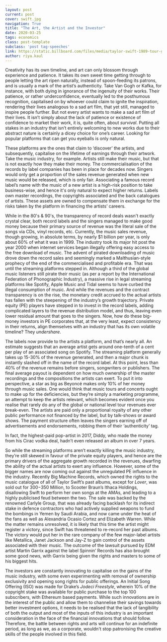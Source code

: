 ```yaml
---
layout: post
current: post
cover: swift.jpg
navigation: True
title: "The Art, the Artist and the Investor"
date: 2020-03-25
tags: economics
class: post-template
subclass: 'post tag-speeches'
link: https://static.billboard.com/files/media/taylor-swift-1989-tour-glance-2015-billboard-650-compressed.jpg
author: riya.kaul
---
```

Creativity has its own timeline, and art can only blossom through experience and patience. It takes its own sweet time getting through to people letting the art ripen naturally, instead of spoon-feeding its patrons, and is usually a mark of the artist’s authenticity. Take Van Gogh or Kafka, for instance, with both dying in ignorance of the ingenuity of their works. Their patience, or rather underconfidence, eventually led to the posthumous recognition, capitalised on by whoever could claim to ignite the inspiration, rendering their lives analogous to a sad art film, that yet still, managed to inspire people further. But not every artist wants to make a sad art film of their lives. It isn’t simply about the lack of patience or existence of confidence to market their work, it is, quite often, about *survival*. Putting all stakes in an industry that isn’t entirely welcoming to new works due to their abstract nature is certainly a dicey choice for one’s career. Looking for popular platforms that can get you eyeballs is only natural.



These platforms are the ones that claim to ‘discover’ the artists, and subsequently, capitalise on the lifetime of earnings through their artwork. Take the music industry, for example. Artists still make their music, but that is not exactly how they make their money. The commercialisation of the records by label companies has been in place for decades now. Singers would only get a proportion of the sales revenue generated when new music would be released, which is only fair. Associating a famous record label’s name with the music of a new artist is a high-risk position to take business-wise, and hence it's only natural to expect higher returns. Labels own master recordings, the copyrights associated and the back catalogues of artists. These assets are owned to compensate them in exchange for the risks taken by the platform in financing the artists’ careers.



While in the 80's & 90's, the transparency of record deals wasn't exactly crystal clear, both record labels and the singers managed to make good money because their primary source of revenue was the literal sale of the songs via CDs, vinyl records, etc. Currently, the music sales revenue, though growing, in absolute terms, by nearly $1 billion per year, is only about 60% of what it was in 1999. The industry took its major hit post the year 2000 when internet services began illegally offering easy access to the free download of music. The advent of pirated downloading of music drove down the record sales and seemingly marked a Malthusian-style prophecy of the end of the commercialised and profitable era. That was until the streaming platforms stepped in. Although a third of the global music listeners still pirate their music (as per a report by the International Federation of Phonographic Industry), a massive rise in legal streaming platforms like Spotify, Apple Music and Tidal seems to have curbed the illegal consumption of music. And while the revenues and the contract transparency is on the rise, the monetary credit accrued to the actual artists has fallen with the steepening of the industry’s growth trajectory. Private equity (PE) players have stepped in to invest in the record labels, adding complicated layers to the revenue distribution model, and thus, leaving even lower residual amount that goes to the singers. Now, how do these big-money investors in PE corporates that, at the very least, expect consistency in their returns, align themselves with an industry that has its own volatile timeline? They *undershare*.



The labels now provide to the artists a platform, and that’s nearly all. An estimate suggests that an average artist gets around one-tenth of a cent per play of an associated song on Spotify. The streaming platform generally takes up 15-30% of the revenue generated, and then a major chunk is instantly slashed off in the name of the record label. At this point, less than 40% of the revenue remains before singers, songwriters or publishers. The final average payout is dependent on how much ownership of the master recordings and the compositions the artists can exert. To put it into perspective, a star as big as Beyoncé makes only 10% of her money through music sales. One would think that music tours and concerts ought to make up for the deficiencies, but they’re simply a marketing programme, an attempt to keep the artists relevant, which becomes evident once you realise that rarely do any of the global or national level tour revenues ever break-even. The artists are paid only a proportional royalty of any other public performance not financed by the label, but by talk-shows or award shows. The payment structure often leaves the singers earning off of advertisements and endorsements, robbing them of their ‘authenticity’ tag.



In fact, the highest-paid pop-artist in 2017, Diddy, who made the money from his Cirac vodka deal, hadn’t even released an album in over 7 years.



So while the streaming platforms aren’t exactly killing the music industry, they’re still skewed in favour of the private equity players, and hence are the primary drivers of the aggregate growth recorded in the revenues, dwarfing the ability of the actual artists to exert any influence. However, some of the bigger names are now coming out against the unregulated PE influence in the industry. Recently Big Machine Records, which owned the rights to the music catalogue of all of Taylor Swift’s past albums, except for *Lover*, was sold out for $300-$350 Million, to Scooter Braun’s Ithaca Holdings, disallowing Swift to perform her own songs at the AMAs, and leading to a highly publicised feud between the two. The sale was backed by the renowned Carlyle Group, that was already facing backlash for its indirect stake in defence contractors who had actively supplied weapons to fund the bombings in Yemen by Saudi Arabia, and now came under the heat of the fans as well as Alexandria Ocasio Cortez and Elizabeth Warren. While the matter remains unresolved, it is likely that this time the artist might register a victory, since Swift has threatened to re-record her past albums. The victory would put her in the rare company of the few major-label artists like Metallica, Janet Jackson and Jay-Z to gain control of the assets associated with their music. The outcome of the lawsuit pursued by EDM artist Martin Garrix against the label Spinnin’ Records has also brought some good news, with Garrix being given the rights and masters to some of his biggest hits.


The investors are constantly innovating to capitalise on the gains of the music industry, with some even experimenting with removal of ownership exclusivity and opening song rights for public offerings. An Initial Song Offering (ISO) was made for Drake’s *Jodeci Freestyle*, wherein 10% of the copyright stake was available for public purchase to the top 100 subscribers, with Ethereum based payments. While such innovations are in the interest of the public and allow them to channelise their savings towards better investment options, it needs to be realised that the lack of tangibility of both the output and most of the inputs of this industry is an important consideration in the face of the financial innovations that should follow. Therefore, the battle between rights and arts will continue for an indefinite period, as long as we, as a corporate, wouldn't stop patronising the creative skills of the people involved in this field.
